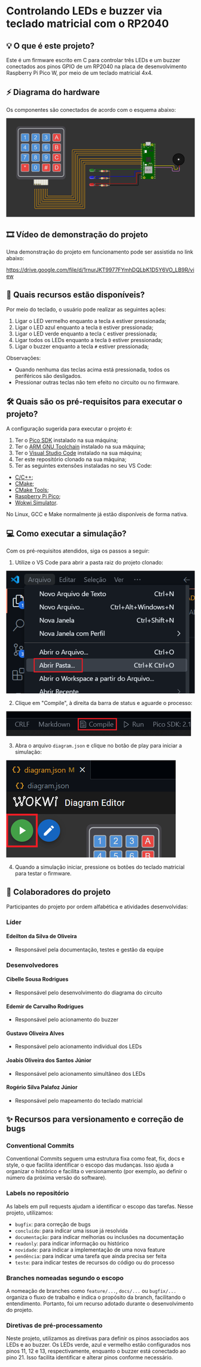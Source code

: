 # Controlando LEDs e buzzer via teclado matricial com o RP2040

## 💡 O que é este projeto?

Este é um firmware escrito em C para controlar três LEDs e um buzzer conectados aos pinos GPIO de um RP2040 na placa de desenvolvimento Raspberry Pi Pico W, por meio de um teclado matricial 4x4.

## ⚡ Diagrama do hardware

Os componentes são conectados de acordo com o esquema abaixo:

![Diagrama do hardware](assets/diagram.PNG)

## 🎞️ Vídeo de demonstração do projeto

Uma demonstração do projeto em funcionamento pode ser assistida no link abaixo:

https://drive.google.com/file/d/1rnurJKT9977FYmhDQLbK1D5Y6VO_LB9R/view

## 🔎 Quais recursos estão disponíveis?

Por meio do teclado, o usuário pode realizar as seguintes ações:

1. Ligar o LED vermelho enquanto a tecla `A` estiver pressionada;
2. Ligar o LED azul enquanto a tecla `B` estiver pressionada;
3. Ligar o LED verde enquanto a tecla `C` estiver pressionada;
4. Ligar todos os LEDs enquanto a tecla `D` estiver pressionada;
5. Ligar o buzzer enquanto a tecla `#` estiver pressionada;

Observações:

- Quando nenhuma das teclas acima está pressionada, todos os periféricos são desligados.
- Pressionar outras teclas não tem efeito no circuito ou no firmware.

## 🛠 Quais são os pré-requisitos para executar o projeto?

A configuração sugerida para executar o projeto é:

1. Ter o [Pico SDK](https://github.com/raspberrypi/pico-sdk) instalado na sua máquina;
2. Ter o [ARM GNU Toolchain](https://developer.arm.com/Tools%20and%20Software/GNU%20Toolchain) instalado na sua máquina;
3. Ter o [Visual Studio Code](https://code.visualstudio.com/download) instalado na sua máquina;
4. Ter este repositório clonado na sua máquina;
5. Ter as seguintes extensões instaladas no seu VS Code:
- [C/C++](https://marketplace.visualstudio.com/items?itemName=ms-vscode.cpptools);
- [CMake](https://marketplace.visualstudio.com/items?itemName=twxs.cmake);
- [CMake Tools](https://marketplace.visualstudio.com/items?itemName=ms-vscode.cmake-tools);
- [Raspberry Pi Pico](https://marketplace.visualstudio.com/items?itemName=raspberry-pi.raspberry-pi-pico);
- [Wokwi Simulator](https://marketplace.visualstudio.com/items?itemName=Wokwi.wokwi-vscode).

No Linux, GCC e Make normalmente já estão disponíveis de forma nativa.

## 💻 Como executar a simulação?

Com os pré-requisitos atendidos, siga os passos a seguir:

1. Utilize o VS Code para abrir a pasta raiz do projeto clonado:

![Abrir pasta...](assets/open_folder.PNG)

2. Clique em "Compile", à direita da barra de status e aguarde o processo:

![Compile](assets/compile_button.PNG)

3. Abra o arquivo `diagram.json` e clique no botão de play para iniciar a simulação:

![Wokwi Simulator](assets/wokwi_simulator.PNG)

4. Quando a simulação iniciar, pressione os botões do teclado matricial para testar o firmware.

## 👥 Colaboradores do projeto

Participantes do projeto por ordem alfabética e atividades desenvolvidas:

### Líder

#### Edeilton da Silva de Oliveira
- Responsável pela documentação, testes e gestão da equipe

### Desenvolvedores

#### Cibelle Sousa Rodrigues
- Responsável pelo desenvolvimento do diagrama do circuito

#### Edemir de Carvalho Rodrigues
- Responsável pelo acionamento do buzzer

#### Gustavo Oliveira Alves
- Responsável pelo acionamento individual dos LEDs

#### Joabis Oliveira dos Santos Júnior
- Responsável pelo acionamento simultâneo dos LEDs

#### Rogério Silva Palafoz Júnior
- Responsável pelo mapeamento do teclado matricial

## ✨ Recursos para versionamento e correção de bugs

### Conventional Commits

Conventional Commits seguem uma estrutura fixa como feat, fix, docs e style, o que facilita identificar o escopo das mudanças. Isso ajuda a organizar o histórico e facilita o versionamento (por exemplo, ao definir o número da próxima versão do software).

### Labels no repositório

As labels em pull requests ajudam a identificar o escopo das tarefas. Nesse projeto, utilizamos:

- `bugfix`: para correção de bugs
- `concluído`: para indicar uma issue já resolvida
- `documentação`: para indicar melhorias ou inclusões na documentação
- `readonly`: para indicar informação ou histórico
- `novidade`: para indicar a implementação de uma nova feature
- `pendência`: para indicar uma tarefa que ainda precisa ser feita
- `teste`: para indicar testes de recursos do código ou do processo

### Branches nomeadas segundo o escopo

A nomeação de branches como `feature/...`, `docs/...` ou `bugfix/...` organiza o fluxo de trabalho e indica o propósito da branch, facilitando o entendimento. Portanto, foi um recurso adotado durante o desenvolvimento do projeto.

### Diretivas de pré-processamento

Neste projeto, utilizamos as diretivas para definir os pinos associados aos LEDs e ao buzzer. Os LEDs verde, azul e vermelho estão configurados nos pinos 11, 12 e 13, respectivamente, enquanto o buzzer está conectado ao pino 21. Isso facilita identificar e alterar pinos conforme necessário.